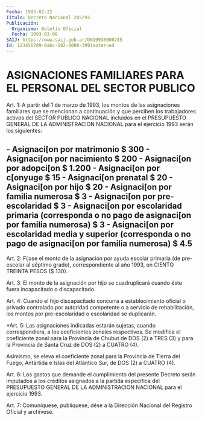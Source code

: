 ```yaml
---
Fecha: 1993-02-22
Título: Decreto Nacional 285/93
Publicación:
  Organismo: Boletín Oficial
  Fecha: 1993-03-08
SAIJ: https://www.saij.gob.ar/DN19930000285
Id: 123456789-0abc-582-0000-3991soterced
---
```

# ASIGNACIONES FAMILIARES PARA EL PERSONAL DEL SECTOR PUBLICO

<a id="1"></a>
Art.  1:  A  partir  del 1 de marzo de 1993, los montos de las asignaciones familiares que  se  mencionan  a  continuación  y  que perciben  los  trabajadores  activos  del  SECTOR  PUBLICO NACIONAL incluidos  en el PRESUPUESTO GENERAL DE LA ADMINISTRACION  NACIONAL para el ejercicio 1993 serán los siguientes:

## - Asignaci[on por matrimonio      $   300 - Asignaci[on por nacimiento      $   200 - Asignaci[on por adopci[on       $ 1.200 - Asignaci[on por c[onyuge        $    15 - Asignaci[on prenatal            $    20 - Asignaci[on por hijo            $    20 - Asignaci[on por familia      numerosa                     $     3 - Asignaci[on por pre-     escolaridad                   $     3 - Asignaci[on por escolaridad   primaria (corresponda o no   pago de asignaci[on por   familia numerosa)               $     3 - Asignaci[on por escolaridad     media y superior   (corresponda o no pago de   asignaci[on por familia        numerosa)                    $   4.5

<a id="2"></a>
Art.  2:  Fíjase  el  monto de la asignación por ayuda escolar primaria (de pre-escolar al  séptimo grado), correspondiente al año 1993, en CIENTO TREINTA PESOS ($ 130).

<a id="3"></a>
Art.  3:  El  monto de la asignación por hijo se cuadruplicará cuando éste fuera incapacitado o discapacitado.

<a id="4"></a>
Art. 4: Cuando el hijo discapacitado concurra a establecimiento oficial  o privado controlado por autoridad competente o a servicio de rehabilitación,  los montos por pre-escolaridad o escolaridad se duplicarán.

<a id="5"></a>
*Art.  5:  Las  asignaciones indicadas estarán sujetas, cuando correspondiera,  a  los    coeficientes   zonales  respectivos.  Se modifica el coeficiente zonal para la Provincia  de  Chubut  de DOS (2)  a  TRES  (3)  y  para  la Provincia de Santa Cruz de DOS (2) a CUATRO (4).

Asimismo,  se  eleva el coeficiente  zonal  para  la  Provincia  de Tierra del Fuego,  Antártida  e Islas del Atlántico Sur, de DOS (2) a CUATRO (4).

<a id="6"></a>
Art.  6:  Los  gastos que demande el cumplimiento del presente Decreto serán imputados  a  los  créditos  asignados  a  la partida específica  del  PRESUPUESTO  GENERAL DE LA ADMINISTRACION NACIONAL para el ejercicio 1993.

<a id="7"></a>
Art.  7: Comuníquese, publíquese, dése a la Dirección Nacional del Registro Oficial y archívese.